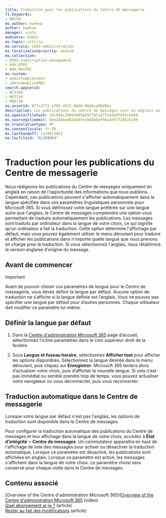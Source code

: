 ```yaml
---
title: Traduction pour les publications du Centre de messagerie
f1.keywords:
- NOCSH
ms.author: kwekua
author: kwekua
manager: scotv
audience: Admin
ms.topic: article
ms.service: o365-administration
ms.localizationpriority: medium
ms.collection:
- M365-subscription-management
- Adm_O365
- Adm_NonTOC
ms.custom:
- AdminTemplateSet
- admindeeplinkMAC
search.appverid:
- BCS160
- MET150
- MOE150
ms.assetid: 9f7c2ff2-af65-4557-8840-0b84ce96d9bc
description: Les publications du centre de messages sont en anglais uniquement, mais peuvent être affichées automatiquement dans la langue que vous spécifiez pour Microsoft 365.
ms.openlocfilehash: 54c9d0c20045805029774fa37f2eeb5f992cbd49
ms.sourcegitcommit: 0ee2dabe402d44fecb6856af98a2ef7720d25189
ms.translationtype: MT
ms.contentlocale: fr-FR
ms.lasthandoff: 12/09/2021
ms.locfileid: "61369959"
---
```

# <a name="language-translation-for-message-center-posts"></a>Traduction pour les publications du Centre de messagerie

Nous rédigeons les publications du Centre de messages uniquement en anglais en raison de l'opportunité des informations que nous publions. Cependant, ces publications peuvent s'afficher automatiquement dans la langue spécifiée dans vos paramètres linguistiques personnels pour Microsoft 365. Si vous définissez votre langue préférée sur une langue autre que l'anglais, le Centre de messages comprendra une option vous permettant de traduire automatiquement les publications. Les messages sont traduits par ordinateur dans la langue de votre choix, ce qui signifie qu’un ordinateur a fait la traduction. Cette option détermine l'affichage par défaut, mais vous pouvez également utiliser le menu déroulant pour traduire et afficher les publications dans n'importe quelle langue que nous prenons en charge pour la traduction. Si vous sélectionnez l'anglais, nous rétablirons la version anglaise d'origine du message.

## <a name="before-you-begin"></a>Avant de commencer
  
> [!IMPORTANT]
> Avant de pouvoir choisir vos paramètres de langue pour le Centre de messagerie, vous devez définir la langue par défaut. Aucune option de traduction ne s’affiche si la langue définie est l’anglais. Vous ne pouvez pas spécifier une langue par défaut pour d’autres personnes. Chaque utilisateur doit modifier ce paramètre lui-même. 
  
## <a name="set-your-preferred-language"></a>Définir la langue par défaut

1. Dans la <a href="https://go.microsoft.com/fwlink/p/?linkid=2024339" target="_blank">Centre d'administration Microsoft 365</a> page d’accueil, sélectionnez l’icône paramètres dans le coin supérieur droit de la fenêtre.
  
2. Sous **Langue et fuseau horaire**, sélectionnez **Afficher tout** pour afficher les options disponibles. Sélectionnez la langue désirée dans le menu déroulant, puis cliquez sur **Enregistrer**. Microsoft 365 tentera alors d’actualiser votre choix, puis d’afficher la nouvelle langue. Si cela n'est pas immédiat ou semble prendre trop de temps, vous pouvez actualiser votre navigateur ou vous déconnecter, puis vous reconnecter.
  
## <a name="machine-translation-in-message-center"></a>Traduction automatique dans le Centre de messagerie

Lorsque votre langue par défaut n'est pas l'anglais, les options de traduction sont disponible dans le Centre de messages.
  
Pour configurer la traduction automatique des publications du Centre de messages et leur affichage dans la langue de votre choix, accédez à **État d'intégrité** \> **Centre de messages**. Un commutateur apparaîtra en haut de l'affichage de liste des messages pour activer ou désactiver la traduction automatique. Lorsque ce paramètre est désactivé, les publications sont affichées en anglais. Lorsque ce paramètre est activé, les messages s'affichent dans la langue de votre choix. Le paramètre choisi sera conservé pour chaque visite dans le Centre de messages. 

## <a name="related-content"></a>Contenu associé

[Overview of the Centre d'administration Microsoft 365]([Overview of the Centre d'administration Microsoft 365](../admin-overview/admin-center-overview.md) (video)\
[Quel abonnement ai-je ?](../admin-overview/what-subscription-do-i-have.md) (article)\
[Rester au fait des modifications](../manage/stay-on-top-of-updates.md) (article)



  

